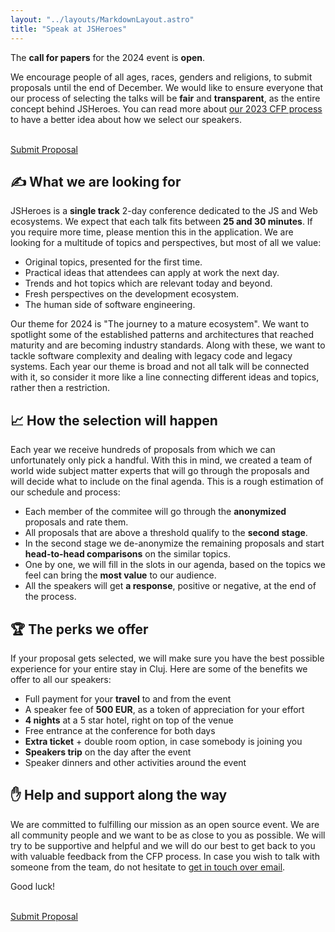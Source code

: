 ```yaml
---
layout: "../layouts/MarkdownLayout.astro"
title: "Speak at JSHeroes"
---
```


The <strong>call for papers</strong> for the 2024 event is <strong>open</strong>. 

We encourage people of all ages, races, genders and religions, to submit proposals until the end of December. We would like to ensure everyone that our process of selecting the talks will be <strong>fair</strong> and <strong>transparent</strong>, as the entire concept behind JSHeroes. You can read more about [our 2023 CFP process](/blog/call-for-papers-2023-insights) to have a better idea about how we select our speakers.

<br/>
<a href="https://sessionize.com/jsheroes-2024" target="_blank" rel="noreferrer noopener" class="cta-button">Submit Proposal</a>

## ✍ What we are looking for

JSHeroes is a **single track** 2-day conference dedicated to the JS and Web ecosystems. We expect that each talk fits between **25 and 30 minutes**. If you require more time, please mention this in the application. We are looking for a multitude of topics and perspectives, but most of all we value:

- Original topics, presented for the first time.
- Practical ideas that attendees can apply at work the next day.
- Trends and hot topics which are relevant today and beyond.
- Fresh perspectives on the development ecosystem.
- The human side of software engineering.

Our theme for 2024 is "The journey to a mature ecosystem". We want to spotlight some of the established patterns and architectures that reached maturity and are becoming industry standards. Along with these, we want to tackle software complexity and dealing with legacy code and legacy systems. Each year our theme is broad and not all talk will be connected with it, so consider it more like a line connecting different ideas and topics, rather then a restriction.

## 📈 How the selection will happen

Each year we receive hundreds of proposals from which we can unfortunately only pick a handful. With this in mind, we created a team of world wide subject matter experts that will go through the proposals and will decide what to include on the final agenda. This is a rough estimation of our schedule and process:

- Each member of the commitee will go through the **anonymized** proposals and rate them.
- All proposals that are above a threshold qualify to the **second stage**.
- In the second stage we de-anonymize the remaining proposals and start **head-to-head comparisons** on the similar topics.
- One by one, we will fill in the slots in our agenda, based on the topics we feel can bring the **most value** to our audience.
- All the speakers will get **a response**, positive or negative, at the end of the process.

## 🏆 The perks we offer

If your proposal gets selected, we will make sure you have the best possible experience for your entire stay in Cluj. Here are some of the benefits we offer to all our speakers:

- Full payment for your **travel** to and from the event
- A speaker fee of **500 EUR**, as a token of appreciation for your effort
- **4 nights** at a 5 star hotel, right on top of the venue
- Free entrance at the conference for both days
- **Extra ticket** + double room option, in case somebody is joining you
- **Speakers trip** on the day after the event
- Speaker dinners and other activities around the event

## ✋ Help and support along the way

We are committed to fulfilling our mission as an open source event. We are all community people and we want to be as close to you as possible. We will try to be supportive and helpful and we will do our best to get back to you with valuable feedback from the CFP process. In case you wish to talk with someone from the team, do not hesitate to [get in touch over email](mailto:welcome@jsheroes.io).

Good luck!

<br/>
<a href="https://sessionize.com/jsheroes-2024" target="_blank" rel="noreferrer noopener" class="cta-button">Submit Proposal</a>
